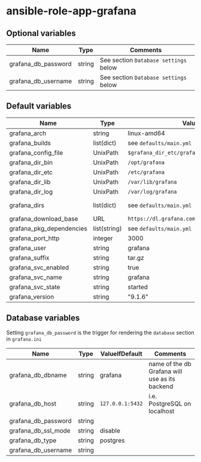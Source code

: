 # ansible-role-app-grafana

## Optional variables
| Name | Type | Comments |
| ---- | ---- | -------- |
| grafana_db_password | string | See section `Database settings` below |
| grafana_db_username | string | See section `Database settings` below |

## Default variables
| Name | Type | Value | Comments |
| ---- | ---- | ----- | -------- |
| grafana_arch | string | linux-amd64 ||
| grafana_builds | list(dict) | see `defaults/main.yml` ||
| grafana_config_file | UnixPath |  `$grafana_dir_etc/grafana.ini` ||
| grafana_dir_bin | UnixPath | `/opt/grafana` ||
| grafana_dir_etc | UnixPath | `/etc/grafana` ||
| grafana_dir_lib | UnixPath | `/var/lib/grafana` ||
| grafana_dir_log | UnixPath | `/var/log/grafana` ||
| grafana_dirs | list(dict) | see `defaults/main.yml` | directories to create |
| grafana_download_base | URL | `https://dl.grafana.com/enterprise/release` ||
| grafana_pkg_dependencies | list(string) | see `defaults/main.yml` ||
| grafana_port_http | integer | 3000 ||
| grafana_user | string | grafana ||
| grafana_suffix | string | tar.gz ||
| grafana_svc_enabled | string | true ||
| grafana_svc_name | string | grafana ||
| grafana_svc_state | string | started ||
| grafana_version | string | "9.1.6" ||

## Database variables
Setting `grafana_db_password` is the trigger for rendering the `database` section in `grafana.ini`

| Name | Type | ValueIfDefault | Comments |
| ---- | ---- | -------------- | -------- |
| grafana_db_dbname | string | grafana | name of the db Grafana will use as its backend |
| grafana_db_host | string | `127.0.0.1:5432` | i.e. PostgreSQL on localhost |
| grafana_db_password | string |||
| grafana_db_ssl_mode | string | disable ||
| grafana_db_type | string | postgres ||
| grafana_db_username | string |||
